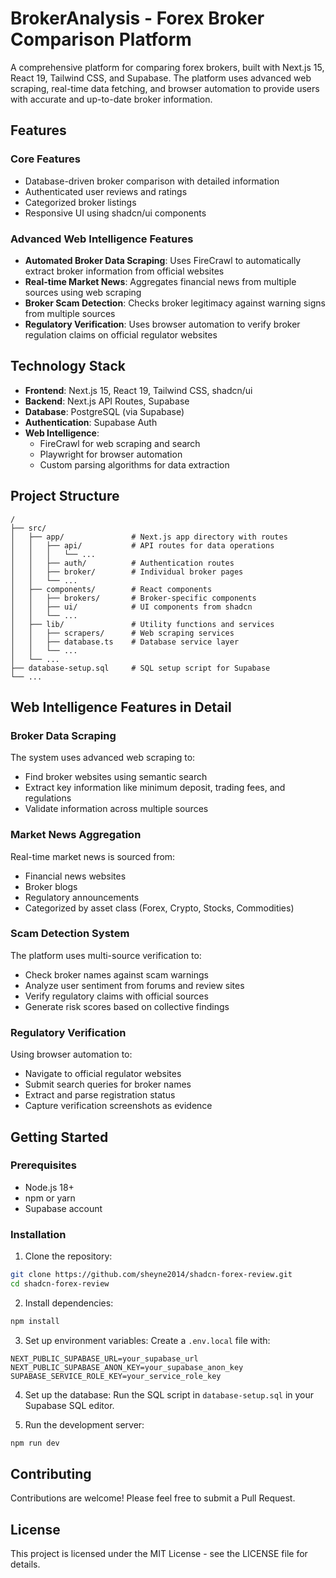 # BrokerAnalysis - Forex Broker Comparison Platform

A comprehensive platform for comparing forex brokers, built with Next.js 15, React 19, Tailwind CSS, and Supabase. The platform uses advanced web scraping, real-time data fetching, and browser automation to provide users with accurate and up-to-date broker information.

## Features

### Core Features
- Database-driven broker comparison with detailed information
- Authenticated user reviews and ratings
- Categorized broker listings
- Responsive UI using shadcn/ui components

### Advanced Web Intelligence Features
- **Automated Broker Data Scraping**: Uses FireCrawl to automatically extract broker information from official websites
- **Real-time Market News**: Aggregates financial news from multiple sources using web scraping
- **Broker Scam Detection**: Checks broker legitimacy against warning signs from multiple sources
- **Regulatory Verification**: Uses browser automation to verify broker regulation claims on official regulator websites

## Technology Stack

- **Frontend**: Next.js 15, React 19, Tailwind CSS, shadcn/ui
- **Backend**: Next.js API Routes, Supabase
- **Database**: PostgreSQL (via Supabase)
- **Authentication**: Supabase Auth
- **Web Intelligence**:
  - FireCrawl for web scraping and search
  - Playwright for browser automation
  - Custom parsing algorithms for data extraction

## Project Structure

```
/
├── src/
│   ├── app/               # Next.js app directory with routes
│   │   ├── api/           # API routes for data operations
│   │   │   └── ...
│   │   ├── auth/          # Authentication routes
│   │   ├── broker/        # Individual broker pages
│   │   └── ...
│   ├── components/        # React components
│   │   ├── brokers/       # Broker-specific components
│   │   ├── ui/            # UI components from shadcn
│   │   └── ...
│   ├── lib/               # Utility functions and services
│   │   ├── scrapers/      # Web scraping services
│   │   ├── database.ts    # Database service layer
│   │   └── ...
│   └── ...
├── database-setup.sql     # SQL setup script for Supabase
└── ...
```

## Web Intelligence Features in Detail

### Broker Data Scraping

The system uses advanced web scraping to:
- Find broker websites using semantic search
- Extract key information like minimum deposit, trading fees, and regulations
- Validate information across multiple sources

### Market News Aggregation

Real-time market news is sourced from:
- Financial news websites
- Broker blogs
- Regulatory announcements
- Categorized by asset class (Forex, Crypto, Stocks, Commodities)

### Scam Detection System

The platform uses multi-source verification to:
- Check broker names against scam warnings
- Analyze user sentiment from forums and review sites
- Verify regulatory claims with official sources
- Generate risk scores based on collective findings

### Regulatory Verification

Using browser automation to:
- Navigate to official regulator websites
- Submit search queries for broker names
- Extract and parse registration status
- Capture verification screenshots as evidence

## Getting Started

### Prerequisites

- Node.js 18+
- npm or yarn
- Supabase account

### Installation

1. Clone the repository:
```bash
git clone https://github.com/sheyne2014/shadcn-forex-review.git
cd shadcn-forex-review
```

2. Install dependencies:
```bash
npm install
```

3. Set up environment variables:
Create a `.env.local` file with:
```
NEXT_PUBLIC_SUPABASE_URL=your_supabase_url
NEXT_PUBLIC_SUPABASE_ANON_KEY=your_supabase_anon_key
SUPABASE_SERVICE_ROLE_KEY=your_service_role_key
```

4. Set up the database:
Run the SQL script in `database-setup.sql` in your Supabase SQL editor.

5. Run the development server:
```bash
npm run dev
```

## Contributing

Contributions are welcome! Please feel free to submit a Pull Request.

## License

This project is licensed under the MIT License - see the LICENSE file for details.
